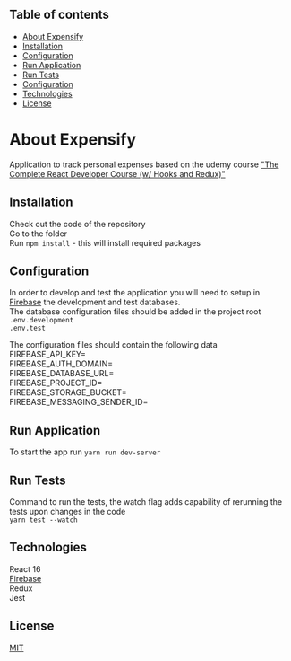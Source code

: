 ## Table of contents
* [About Expensify](#about-expensify)
* [Installation](#installation)
* [Configuration](#configuration)
* [Run Application](#run-application)
* [Run Tests](#run-tests)
* [Configuration](#configuration)
* [Technologies](#technologies)
* [License](#license)

# About Expensify

Application to track personal expenses based on the udemy course ["The Complete React Developer Course (w/ Hooks and Redux)"](https://www.udemy.com/react-2nd-edition/learn/lecture/7900130?start=0#overview)

## Installation

Check out the code of the repository  
Go to the folder  
Run `npm install` - this will install required packages  

## Configuration

In order to develop and test the application you will need to setup in [Firebase](https://firebase.google.com/) the development and test databases.  
The database configuration files should be added in the project root  
`.env.development`  
`.env.test`  

The configuration files should contain the following data  
FIREBASE_API_KEY=<firebase api key>  
FIREBASE_AUTH_DOMAIN=<firebase auth domain>  
FIREBASE_DATABASE_URL=<firebase database url>  
FIREBASE_PROJECT_ID=<firebase project id>  
FIREBASE_STORAGE_BUCKET=<firebase storage bucket>  
FIREBASE_MESSAGING_SENDER_ID=<firebase messaging sender id>  

## Run Application

To start the app run `yarn run dev-server`

## Run Tests

Command to run the tests, the watch flag adds capability of rerunning the tests upon changes in the code  
`yarn test --watch`

## Technologies

React 16  
[Firebase](https://firebase.google.com/)  
Redux  
Jest  

## License
[MIT](https://choosealicense.com/licenses/mit/)
